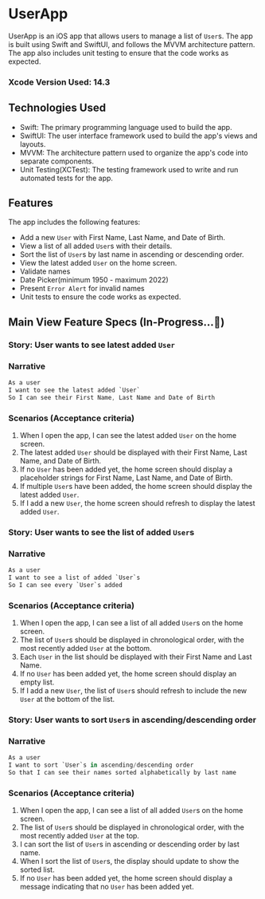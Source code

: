 # UserApp

UserApp is an iOS app that allows users to manage a list of `User`s. The app is built using Swift and SwiftUI, and follows the MVVM architecture pattern. The app also includes unit testing to ensure that the code works as expected.


### Xcode Version Used: 14.3

## Technologies Used

- Swift: The primary programming language used to build the app.
- SwiftUI: The user interface framework used to build the app's views and layouts.
- MVVM: The architecture pattern used to organize the app's code into separate components.
- Unit Testing(XCTest): The testing framework used to write and run automated tests for the app.

## Features

The app includes the following features:

- Add a new `User` with First Name, Last Name, and Date of Birth.
- View a list of all added `User`s with their details.
- Sort the list of `User`s by last name in ascending or descending order.
- View the latest added `User` on the home screen.
- Validate names
- Date Picker(minimum 1950 - maximum 2022)
- Present `Error Alert` for invalid names
- Unit tests to ensure the code works as expected.



## Main View Feature Specs (In-Progress...🚧)

### Story: User wants to see latest added `User`

### Narrative

```swift
As a user
I want to see the latest added `User`
So I can see their First Name, Last Name and Date of Birth
```

### Scenarios (Acceptance criteria)

1. When I open the app, I can see the latest added `User` on the home screen.
2. The latest added `User` should be displayed with their First Name, Last Name, and Date of Birth.
3. If no `User` has been added yet, the home screen should display a placeholder strings for First Name, Last Name, and Date of Birth.
4. If multiple `User`s have been added, the home screen should display the latest added `User`.
5. If I add a new `User`, the home screen should refresh to display the latest added `User`.



### Story: User wants to see the list of added `User`s

### Narrative

```swift
As a user
I want to see a list of added `User`s
So I can see every `User`s added
```

### Scenarios (Acceptance criteria)

1. When I open the app, I can see a list of all added `User`s on the home screen.
2. The list of `User`s should be displayed in chronological order, with the most recently added `User` at the bottom.
3. Each `User` in the list should be displayed with their First Name and Last Name.
4. If no `User` has been added yet, the home screen should display an empty list.
5. If I add a new `User`, the list of `User`s should refresh to include the new `User` at the bottom of the list.


### Story: User wants to sort `User`s in ascending/descending order

### Narrative

```swift
As a user
I want to sort `User`s in ascending/descending order
So that I can see their names sorted alphabetically by last name
```

### Scenarios (Acceptance criteria)

1. When I open the app, I can see a list of all added `User`s on the home screen.
2. The list of `User`s should be displayed in chronological order, with the most recently added `User` at the top.
3. I can sort the list of `User`s in ascending or descending order by last name.
4. When I sort the list of `User`s, the display should update to show the sorted list.
5. If no `User` has been added yet, the home screen should display a message indicating that no `User` has been added yet.
